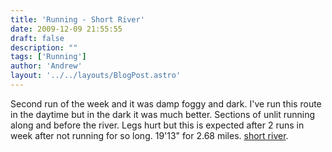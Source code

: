 ```yaml
---
title: 'Running - Short River'
date: 2009-12-09 21:55:55
draft: false
description: ""
tags: ['Running']
author: 'Andrew'
layout: '../../layouts/BlogPost.astro'
---
```


Second run of the week and it was damp foggy and dark. I've run this route in the daytime but in the dark it was much better. Sections of unlit running along and before the river. Legs hurt but this is expected after 2 runs in week after not running for so long. 19'13" for 2.68 miles. [short river](http://www.gmap-pedometer.com/?r=3360812).
